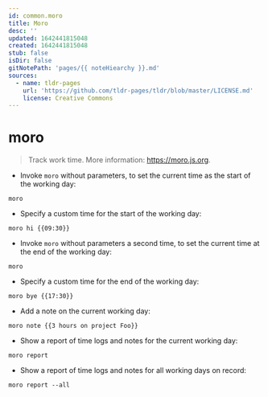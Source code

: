 ```yaml
---
id: common.moro
title: Moro
desc: ''
updated: 1642441815048
created: 1642441815048
stub: false
isDir: false
gitNotePath: 'pages/{{ noteHiearchy }}.md'
sources:
  - name: tldr-pages
    url: 'https://github.com/tldr-pages/tldr/blob/master/LICENSE.md'
    license: Creative Commons
---
```

# moro

> Track work time.
> More information: <https://moro.js.org>.

- Invoke `moro` without parameters, to set the current time as the start of the working day:

`moro`

- Specify a custom time for the start of the working day:

`moro hi {{09:30}}`

- Invoke `moro` without parameters a second time, to set the current time at the end of the working day:

`moro`

- Specify a custom time for the end of the working day:

`moro bye {{17:30}}`

- Add a note on the current working day:

`moro note {{3 hours on project Foo}}`

- Show a report of time logs and notes for the current working day:

`moro report`

- Show a report of time logs and notes for all working days on record:

`moro report --all`

